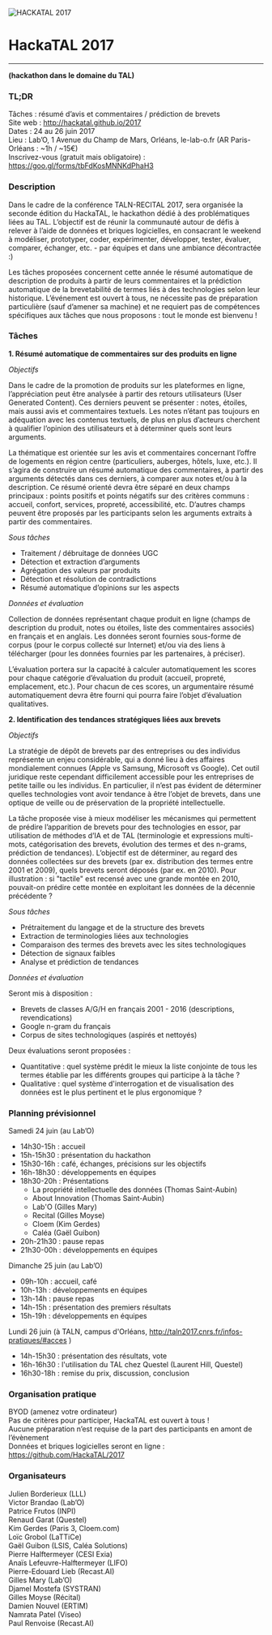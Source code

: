 ![HACKATAL 2017](https://raw.githubusercontent.com/HackaTAL/2017/gh-pages/hackatal2017.png)

# HackaTAL 2017
---------------
**(hackathon dans le domaine du TAL)**

### TL;DR

Tâches : résumé d’avis et commentaires / prédiction de brevets  
Site web : http://hackatal.github.io/2017  
Dates : 24 au 26 juin 2017  
Lieu : Lab’O, 1 Avenue du Champ de Mars, Orléans, le-lab-o.fr (AR Paris-Orléans : ~1h / ~15€)  
Inscrivez-vous (gratuit mais obligatoire) : https://goo.gl/forms/tbFdKosMNNKdPhaH3  

### Description

Dans le cadre de la conférence TALN-RECITAL 2017, sera organisée la seconde édition du HackaTAL, le hackathon dédié à des problématiques liées au TAL. L’objectif est de réunir la communauté autour de défis à relever à l’aide de données et briques logicielles, en consacrant le weekend à modéliser, prototyper, coder, expérimenter, développer, tester, évaluer, comparer, échanger, etc. - par équipes et dans une ambiance décontractée :)

Les tâches proposées concernent cette année le résumé automatique de description de produits à partir de leurs commentaires et la prédiction automatique de la brevetabilité de termes liés à des technologies selon leur historique. L’événement est ouvert à tous, ne nécessite pas de préparation particulière (sauf d’amener sa machine) et ne requiert pas de compétences spécifiques aux tâches que nous proposons : tout le monde est bienvenu !

### Tâches

**1. Résumé automatique de commentaires sur des produits en ligne**

*Objectifs*

Dans le cadre de la promotion de produits sur les plateformes en ligne, l’appréciation peut être analysée à partir des retours utilisateurs (User Generated Content). Ces derniers peuvent se présenter : notes, étoiles, mais aussi avis et commentaires textuels. Les notes n’étant pas toujours en adéquation avec les contenus textuels, de plus en plus d’acteurs cherchent à qualifier l’opinion des utilisateurs et à déterminer quels sont leurs arguments.

La thématique est orientée sur les avis et commentaires concernant l’offre de logements en région centre (particuliers, auberges, hôtels, luxe, etc.). Il s’agira de construire un résumé automatique des commentaires, à partir des arguments détectés dans ces derniers, à comparer aux notes et/ou à la description. Ce résumé orienté devra être séparé en deux champs principaux : points positifs et points négatifs sur des critères communs : accueil, confort, services, propreté, accessibilité, etc. D’autres champs peuvent être proposés par les participants selon les arguments extraits à partir des commentaires.

*Sous tâches*

- Traitement / débruitage de données UGC
- Détection et extraction d’arguments
- Agrégation des valeurs par produits
- Détection et résolution de contradictions
- Résumé automatique d’opinions sur les aspects

*Données et évaluation*

Collection de données représentant chaque produit en ligne (champs de description du produit, notes ou étoiles, liste des commentaires associés) en français et en anglais. Les données seront fournies sous-forme de corpus (pour le corpus collecté sur Internet) et/ou via des liens à télécharger (pour les données fournies par les partenaires, à préciser).

L’évaluation portera sur la capacité à calculer automatiquement les scores pour chaque catégorie d’évaluation du produit (accueil, propreté, emplacement, etc.). Pour chacun de ces scores, un argumentaire résumé automatiquement devra être fourni qui pourra faire l’objet d’évaluation qualitatives.

**2. Identification des tendances stratégiques liées aux brevets**

*Objectifs*

La stratégie de dépôt de brevets par des entreprises ou des individus représente un enjeu considérable, qui a donné lieu à des affaires mondialement connues (Apple vs Samsung, Microsoft vs Google). Cet outil juridique reste cependant difficilement accessible pour les entreprises de petite taille ou les individus. En particulier, il n’est pas évident de déterminer quelles technologies vont avoir tendance à être l’objet de brevets, dans une optique de veille ou de préservation de la propriété intellectuelle.

La tâche proposée vise à mieux modéliser les mécanismes qui permettent de prédire l’apparition de brevets pour des technologies en essor, par utilisation de méthodes d’IA et de TAL (terminologie et expressions multi-mots, catégorisation des brevets, évolution des termes et des n-grams, prédiction de tendances). L’objectif est de déterminer, au regard des données collectées sur des brevets (par ex. distribution des termes entre 2001 et 2009), quels brevets seront déposés (par ex. en 2010). Pour illustration : si "tactile" est recensé avec une grande montée en 2010, pouvait-on prédire cette montée en exploitant les données de la décennie précédente ?

*Sous tâches*

- Prétraitement du langage et de la structure des brevets
- Extraction de terminologies liées aux technologies
- Comparaison des termes des brevets avec les sites technologiques
- Détection de signaux faibles
- Analyse et prédiction de tendances

*Données et évaluation*

Seront mis à disposition :

- Brevets de classes A/G/H en français 2001 - 2016 (descriptions, revendications)
- Google n-gram du français
- Corpus de sites technologiques (aspirés et nettoyés)

Deux évaluations seront proposées :

- Quantitative : quel système prédit le mieux la liste conjointe de tous les termes établie par les différents groupes qui participe à la tâche ?
- Qualitative : quel système d'interrogation et de visualisation des données est le plus pertinent et le plus ergonomique ?


### Planning prévisionnel

Samedi 24 juin (au Lab’O)

- 14h30-15h : accueil
- 15h-15h30 : présentation du hackathon
- 15h30-16h : café, échanges, précisions sur les objectifs
- 16h-18h30 : développements en équipes
- 18h30-20h : Présentations
	- La propriété intellectuelle des données (Thomas Saint-Aubin)
	- About Innovation (Thomas Saint-Aubin)
	- Lab'O (Gilles Mary)
	- Recital (Gilles Moyse)
	- Cloem (Kim Gerdes)
	- Caléa (Gaël Guibon)
- 20h-21h30 : pause repas
- 21h30-00h : développements en équipes

Dimanche 25 juin (au Lab’O)

- 09h-10h : accueil, café
- 10h-13h : développements en équipes
- 13h-14h : pause repas
- 14h-15h : présentation des premiers résultats
- 15h-19h : développements en équipes

Lundi 26 juin (à TALN, campus d'Orléans, http://taln2017.cnrs.fr/infos-pratiques/#acces )

- 14h-15h30 : présentation des résultats, vote
- 16h-16h30 : l'utilisation du TAL chez Questel (Laurent Hill, Questel)
- 16h30-18h : remise du prix, discussion, conclusion

### Organisation pratique

BYOD (amenez votre ordinateur)  
Pas de critères pour participer, HackaTAL est ouvert à tous !  
Aucune préparation n’est requise de la part des participants en amont de l’évènement  
Données et briques logicielles seront en ligne : https://github.com/HackaTAL/2017  

### Organisateurs

Julien Borderieux (LLL)  
Victor Brandao (Lab’O)  
Patrice Frutos (INPI)  
Renaud Garat (Questel)  
Kim Gerdes (Paris 3, Cloem.com)  
Loïc Grobol (LaTTiCe)  
Gaël Guibon (LSIS, Caléa Solutions)  
Pierre Halftermeyer (CESI Exia)  
Anaïs Lefeuvre-Halftermeyer (LIFO)  
Pierre-Edouard Lieb (Recast.AI)  
Gilles Mary (Lab’O)  
Djamel Mostefa (SYSTRAN)  
Gilles Moyse (Récital)  
Damien Nouvel (ERTIM)  
Namrata Patel (Viseo)  
Paul Renvoise (Recast.AI)  
